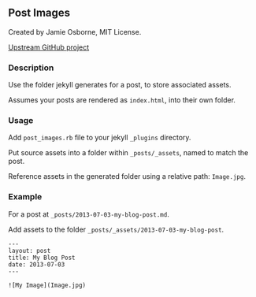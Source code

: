 ## Post Images

Created by Jamie Osborne, MIT License.

[Upstream GitHub project](https://github.com/jmeosbn/post_images)


### Description

Use the folder jekyll generates for a post, to store associated assets.

Assumes your posts are rendered as `index.html`, into their own folder.


### Usage

Add `post_images.rb` file to your jekyll `_plugins` directory.

Put source assets into a folder within `_posts/_assets`, named to match the post.

Reference assets in the generated folder using a relative path: `Image.jpg`.


### Example

For a post at `_posts/2013-07-03-my-blog-post.md`.

Add assets to the folder `_posts/_assets/2013-07-03-my-blog-post`.

    ---
    layout: post
    title: My Blog Post
    date: 2013-07-03
    ---

    ![My Image](Image.jpg)
